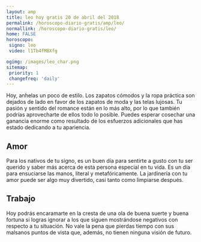 ```yaml
---
layout: amp
title: leo hoy gratis 20 de abril del 2018 
permalink: /horoscopo-diario-gratis/amp/leo/
normallink: /horoscopo-diario-gratis/leo/
home: FALSE
horoscopo:
 signo: leo
 video: l1Tb4fMBXfg

ogimg: /images/leo_char.png
sitemap:
 priority: 1
 changefreq: 'daily'
---
```



Hoy, anhelas un poco de estilo. Los zapatos cómodos y la ropa práctica son dejados de lado en favor de los zapatos de moda y las telas lujosas. Tu pasión y sentido del romance están en lo más alto, por lo que también podrías aprovecharte de ellos todo lo posible. Puedes esperar cosechar una ganancia enorme como resultado de los esfuerzos adicionales que has estado dedicando a tu apariencia.

## Amor

Para los nativos de tu signo, es un buen día para sentirte a gusto con tu ser querido y saber más acerca de esta persona especial en tu vida. Es un día para ensuciarse las manos, literal y metafóricamente. La jardinería con tu amor puede ser algo muy divertido, casi tanto como limpiarse después.

## Trabajo

Hoy podrás encaramarte en la cresta de una ola de buena suerte y buena fortuna si logras ignorar a los que siguen mostrándose negativos con respecto a tu situación. No vale la pena que pierdas tiempo con sus malsanos puntos de vista que, además, no tienen ninguna visión de futuro.